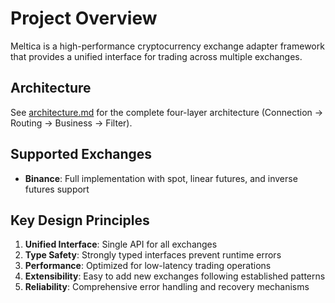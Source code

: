 # Project Overview

Meltica is a high-performance cryptocurrency exchange adapter framework that provides a unified interface for trading across multiple exchanges.

## Architecture

See [architecture.md](architecture.md) for the complete four-layer architecture (Connection → Routing → Business → Filter).

## Supported Exchanges
- **Binance**: Full implementation with spot, linear futures, and inverse futures support

## Key Design Principles

1. **Unified Interface**: Single API for all exchanges
2. **Type Safety**: Strongly typed interfaces prevent runtime errors
3. **Performance**: Optimized for low-latency trading operations
4. **Extensibility**: Easy to add new exchanges following established patterns
5. **Reliability**: Comprehensive error handling and recovery mechanisms 
